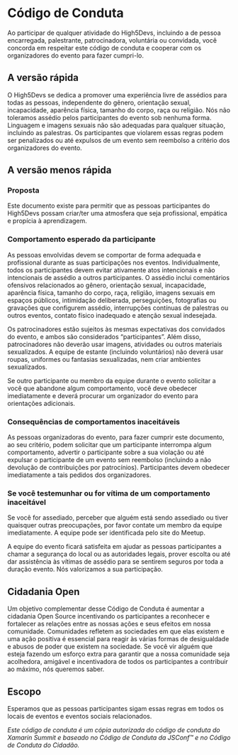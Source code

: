 # Código de Conduta

Ao participar de qualquer atividade do High5Devs, incluindo a de pessoa encarregada, palestrante, patrocinadora, voluntária ou convidada, você concorda em respeitar este código de conduta e cooperar com os organizadores do evento para fazer cumpri-lo.

## A versão rápida

O High5Devs se dedica a promover uma experiência livre de assédios para todas as pessoas, independente do gênero, orientação sexual, incapacidade, aparência física, tamanho do corpo, raça ou religião. Nós não toleramos assédio pelos participantes do evento sob nenhuma forma. Linguagem e imagens sexuais não são adequadas para qualquer situação, incluindo as palestras. Os participantes que violarem essas regras podem ser penalizados ou até expulsos de um evento sem reembolso a critério dos organizadores do evento.

## A versão menos rápida

### Proposta

Este documento existe para permitir que as pessoas participantes do High5Devs possam criar/ter uma atmosfera que seja profissional, empática e propícia à aprendizagem.

### Comportamento esperado da participante

As pessoas envolvidas devem se comportar de forma adequada e profissional durante as suas participações nos eventos. Individualmente, todos os participantes devem evitar ativamente atos intencionais e não intencionais de assédio a outros participantes. O assédio inclui comentários ofensivos relacionados ao gênero, orientação sexual, incapacidade, aparência física, tamanho do corpo, raça, religião, imagens sexuais em espaços públicos, intimidação deliberada, perseguições, fotografias ou gravações que configurem assédio, interrupções contínuas de palestras ou outros eventos, contato físico inadequado e atenção sexual indesejada.

Os patrocinadores estão sujeitos às mesmas expectativas dos convidados do evento, e ambos são considerados “participantes”. Além disso, patrocinadores não deverão usar imagens, atividades ou outros materiais sexualizados. A equipe de estante (incluindo voluntários) não deverá usar roupas, uniformes ou fantasias sexualizadas, nem criar ambientes sexualizados.

Se outro participante ou membro da equipe durante o evento solicitar a você que abandone algum comportamento, você deve obedecer imediatamente e deverá procurar um organizador do evento para orientações adicionais.

### Consequências de comportamentos inaceitáveis

As pessoas organizadoras do evento, para fazer cumprir este documento, ao seu critério, podem solicitar que um participante interrompa algum comportamento, advertir o participante sobre a sua violação ou até expulsar o participante de um evento sem reembolso (incluindo a não devolução de contribuições por patrocínios). Participantes devem obedecer imediatamente a tais pedidos dos organizadores.

### Se você testemunhar ou for vítima de um comportamento inaceitável

Se você for assediado, perceber que alguém está sendo assediado ou tiver quaisquer outras preocupações, por favor contate um membro da equipe imediatamente. A equipe pode ser identificada pelo site do Meetup.

A equipe do evento ficará satisfeita em ajudar as pessoas participantes a chamar a segurança do local ou as autoridades legais, prover escolta ou até dar assistência às vítimas de assédio para se sentirem seguros por toda a duração evento. Nós valorizamos a sua participação.

## Cidadania Open

Um objetivo complementar desse Código de Conduta é aumentar a cidadania Open Source incentivando os participantes a reconhecer e fortalecer as relações entre as nossas ações e seus efeitos em nossa comunidade. Comunidades refletem as sociedades em que elas existem e uma ação positiva é essencial para reagir às várias formas de desigualdade e abusos de poder que existem na sociedade. Se você vir alguém que esteja fazendo um esforço extra para garantir que a nossa comunidade seja acolhedora, amigável e incentivadora de todos os participantes a contribuir ao máximo, nós queremos saber.

## Escopo

Esperamos que as pessoas participantes sigam essas regras em todos os locais de eventos e eventos sociais relacionados.

*Este código de conduta é um cópia autorizada do código de conduta do Xamarin Summit e baseado no Código de Conduta da JSConf™ e no Código de Conduta do Cidadão.*
